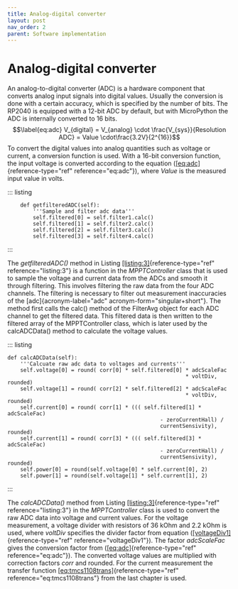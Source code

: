 ```yaml
---
title: Analog-digital converter
layout: post
nav_order: 2
parent: Software implementation
---
```


# Analog-digital converter

An analog-to-digital converter (ADC) is a hardware component that
converts analog input signals into digital values. Usually the
conversion is done with a certain accuracy, which is specified by the
number of bits. The RP2040 is equipped with a 12-bit ADC by default, but
with MicroPython the ADC is internally converted to 16 bits.
$$\label{eq:adc}
V_{digital} = V_{analog} \cdot \frac{V_{sys}}{Resolution ADC} = Value \cdot\frac{3.2V}{2^{16}}$$
To convert the digital values into analog quantities such as voltage or
current, a conversion function is used. With a 16-bit conversion
function, the input voltage is converted according to the equation
([\[eq:adc\]](#eq:adc){reference-type="ref" reference="eq:adc"}), where
$Value$ is the measured input value in volts.

::: listing
``` {.python frame="lines" linenos="" xleftmargin="2em"}
    def getfilteredADC(self):
        '''Sample and filter adc data'''
        self.filtered[0] = self.filter1.calc()
        self.filtered[1] = self.filter2.calc()
        self.filtered[2] = self.filter3.calc()
        self.filtered[3] = self.filter4.calc()
```
:::

The *getfilteredADC()* method in Listing
[\[listing:3\]](#listing:3){reference-type="ref" reference="listing:3"}
is a function in the *MPPTController* class that is used to sample the
voltage and current data from the ADCs and smooth it through filtering.
This involves filtering the raw data from the four ADC channels. The
filtering is necessary to filter out measurement inaccuracies of the
[adc]{acronym-label="adc" acronym-form="singular+short"}. The method
first calls the calc() method of the FilterAvg object for each ADC
channel to get the filtered data. This filtered data is then written to
the filtered array of the MPPTController class, which is later used by
the calcADCData() method to calculate the voltage values.

::: listing
``` {.python frame="lines" linenos="" xleftmargin="2em"}
def calcADCData(self):
    '''Calcuate raw adc data to voltages and currents'''
    self.voltage[0] = round( corr[0] * self.filtered[0] * adcScaleFac
                                                        * voltDiv, rounded)
    self.voltage[1] = round( corr[2] * self.filtered[2] * adcScaleFac
                                                        * voltDiv, rounded)
    self.current[0] = round( corr[1] * ((( self.filtered[1] * adcScaleFac)
                                                - zeroCurrentHall) / 
                                                currentSensivity), rounded)
    self.current[1] = round( corr[3] * ((( self.filtered[3] * adcScaleFac)
                                                - zeroCurrentHall) /
                                                currentSensivity), rounded)
    self.power[0] = round(self.voltage[0] * self.current[0], 2)
    self.power[1] = round(self.voltage[1] * self.current[1], 2)
```
:::

The *calcADCData()* method from Listing
[\[listing:3\]](#listing:3){reference-type="ref" reference="listing:3"}
in the *MPPTController* class is used to convert the raw ADC data into
voltage and current values. For the voltage measurement, a voltage
divider with resistors of 36 kOhm and 2.2 kOhm is used, where *voltDiv*
specifies the divider factor from equation
([\[voltageDiv1\]](#voltageDiv1){reference-type="ref"
reference="voltageDiv1"}). The factor *adcScaleFac* gives the conversion
factor from ([\[eq:adc\]](#eq:adc){reference-type="ref"
reference="eq:adc"}). The converted voltage values are multiplied with
correction factors *corr* and rounded. For the current measurement the
transfer function
[\[eq:tmcs1108trans\]](#eq:tmcs1108trans){reference-type="ref"
reference="eq:tmcs1108trans"} from the last chapter is used.


